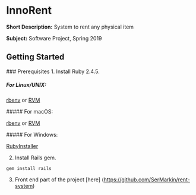 <h1>InnoRent</h1>
<div>
  <p><b>Short Description:</b> System to rent any physical item</h2>
  <p><b>Subject:</b> Software Project, Spring 2019</p>
</div>
<h2>Getting Started</h2>
### Prerequisites
1. Install Ruby 2.4.5.

##### For Linux/UNIX:
<p><a href="https://github.com/rbenv/rbenv">rbenv</a> or <a href="https://rvm.io">RVM</a></p>
##### For macOS:
<p><a href="https://github.com/rbenv/rbenv">rbenv</a> or <a href="https://rvm.io">RVM</a></p>
##### For Windows:
<p><a href="https://rubyinstaller.org">RubyInstaller</a></p>

2. Install Rails gem.
```
gem install rails
```
3. Front end part of the project [here] (https://github.com/SerMarkin/rent-system)
